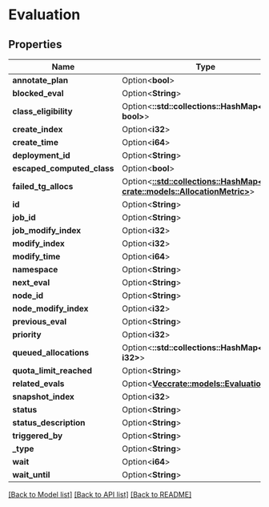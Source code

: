 # Evaluation

## Properties

Name | Type | Description | Notes
------------ | ------------- | ------------- | -------------
**annotate_plan** | Option<**bool**> |  | [optional]
**blocked_eval** | Option<**String**> |  | [optional]
**class_eligibility** | Option<**::std::collections::HashMap<String, bool>**> |  | [optional]
**create_index** | Option<**i32**> |  | [optional]
**create_time** | Option<**i64**> |  | [optional]
**deployment_id** | Option<**String**> |  | [optional]
**escaped_computed_class** | Option<**bool**> |  | [optional]
**failed_tg_allocs** | Option<[**::std::collections::HashMap<String, crate::models::AllocationMetric>**](AllocationMetric.md)> |  | [optional]
**id** | Option<**String**> |  | [optional]
**job_id** | Option<**String**> |  | [optional]
**job_modify_index** | Option<**i32**> |  | [optional]
**modify_index** | Option<**i32**> |  | [optional]
**modify_time** | Option<**i64**> |  | [optional]
**namespace** | Option<**String**> |  | [optional]
**next_eval** | Option<**String**> |  | [optional]
**node_id** | Option<**String**> |  | [optional]
**node_modify_index** | Option<**i32**> |  | [optional]
**previous_eval** | Option<**String**> |  | [optional]
**priority** | Option<**i32**> |  | [optional]
**queued_allocations** | Option<**::std::collections::HashMap<String, i32>**> |  | [optional]
**quota_limit_reached** | Option<**String**> |  | [optional]
**related_evals** | Option<[**Vec<crate::models::EvaluationStub>**](EvaluationStub.md)> |  | [optional]
**snapshot_index** | Option<**i32**> |  | [optional]
**status** | Option<**String**> |  | [optional]
**status_description** | Option<**String**> |  | [optional]
**triggered_by** | Option<**String**> |  | [optional]
**_type** | Option<**String**> |  | [optional]
**wait** | Option<**i64**> |  | [optional]
**wait_until** | Option<**String**> |  | [optional]

[[Back to Model list]](../README.md#documentation-for-models) [[Back to API list]](../README.md#documentation-for-api-endpoints) [[Back to README]](../README.md)


